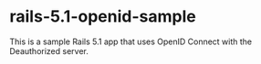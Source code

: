 # rails-5.1-openid-sample
This is a sample Rails 5.1 app that uses OpenID Connect with the Deauthorized server. 
